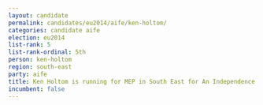 ```yaml
---
layout: candidate
permalink: candidates/eu2014/aife/ken-holtom/
categories: candidate aife
election: eu2014
list-rank: 5
list-rank-ordinal: 5th
person: ken-holtom
region: south-east
party: aife
title: Ken Holtom is running for MEP in South East for An Independence From Europe
incumbent: false
---
```

